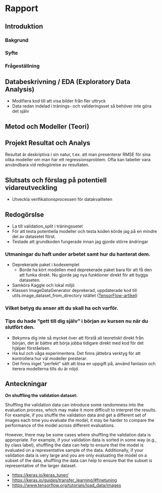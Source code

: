 # Rapport
## Introduktion
### Bakgrund
### Syfte
### Frågeställning
## Databeskrivning / EDA (Exploratory Data Analysis)
- Modifiera kod till att visa bilder från fler uttryck
- Data redan indelad i tränings- och valideringsset så behöver inte göra det själv
## Metod och Modeller (Teori)
## Projekt Resultat och Analys
Resultat är deskriptiva i sin natur, t.ex. att man presenterar RMSE för sina olika modeller om man har ett regressionsproblem. Ofta kan tabeller vara användbara vid redogörelse av resultaten.
## Slutsats och förslag på potentiell vidareutveckling
- Utveckla verifikationsprocessen för datakvaliteten

## Redogörslse
- La till validation_split i träningssetet
- För att testa potentiella modeller och testa koden körde jag på en mindre del av datasetet först.
- Testade att grundkoden fungerade innan jag gjorde större ändringar
### Utmaningar du haft under arbetet samt hur du hanterat dem.
- Deprekerade paket i kodexemplet
    - Borde ha kört modellen med deprekerade paket bara för att få den att funka direkt. Nu gjorde jag nya funktioner direkt för att bygga dataseten.
- Samköra Kaggle och lokal miljö
- Klassen ImageDataGenerator deprekerad, uppdaterade kod till utils.image_dataset_from_directory istället ([TensorFlow-artikel](https://www.tensorflow.org/api_docs/python/tf/keras/preprocessing/image/ImageDataGenerator))
### Vilket betyg du anser att du skall ha och varför.
### Tips du hade ”gett till dig själv” i början av kursen nu när du slutfört den.
- Bekymra dig inte så mycket över att förstå all teoretiskt direkt från början, det är bättre att börja jobba tidigare direkt med kod för det hjälper förståelsen.
- Ha kul och våga experimentera. Det finns jättebra verktyg för att kontrollera hur väl modeller presterar.
- Det finns inget "perfekt" sätt att lösa en uppgift på, använd fantasin och iterera modellerna tills du är nöjd.

## Anteckningar
**On shuffling the validation dataset:**

Shuffling the validation data can introduce some randomness into the evaluation process, which may make it more difficult to interpret the results. For example, if you shuffle the validation data and get a different set of images each time you evaluate the model, it may be harder to compare the performance of the model across different evaluations.

However, there may be some cases where shuffling the validation data is appropriate. For example, if your validation data is sorted in some way (e.g., by class label), shuffling the data can help to ensure that the model is evaluated on a representative sample of the data. Additionally, if your validation data is very large and you are only evaluating the model on a subset of the data, shuffling the data can help to ensure that the subset is representative of the larger dataset.

- https://keras.io/keras_tuner/
- https://keras.io/guides/transfer_learning/#finetuning
- https://www.tensorflow.org/tutorials/load_data/images